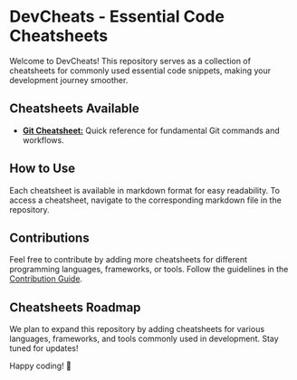 # DevCheats - Essential Code Cheatsheets

Welcome to DevCheats! This repository serves as a collection of cheatsheets for commonly used essential code snippets, making your development journey smoother.

## Cheatsheets Available

- **[Git Cheatsheet:](git-cheatsheet.md)** Quick reference for fundamental Git commands and workflows.

## How to Use

Each cheatsheet is available in markdown format for easy readability. To access a cheatsheet, navigate to the corresponding markdown file in the repository.

## Contributions

Feel free to contribute by adding more cheatsheets for different programming languages, frameworks, or tools. Follow the guidelines in the [Contribution Guide](CONTRIBUTING.md).

## Cheatsheets Roadmap

We plan to expand this repository by adding cheatsheets for various languages, frameworks, and tools commonly used in development. Stay tuned for updates!

Happy coding! 🚀